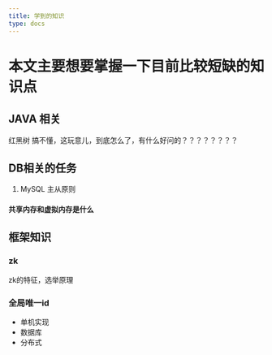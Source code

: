```yaml
---
title: 学到的知识
type: docs
---
```


# 本文主要想要掌握一下目前比较短缺的知识点


## JAVA 相关
红黑树
   搞不懂，这玩意儿，到底怎么了，有什么好问的？？？？？？？？

## DB相关的任务
1. MySQL 主从原则


#### 共享内存和虚拟内存是什么



## 框架知识
### zk
zk的特征，选举原理



### 全局唯一id
- 单机实现
- 数据库
- 分布式
